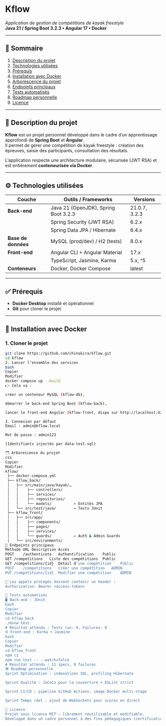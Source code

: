 # Kflow  
*Application de gestion de compétitions de kayak freestyle*  
**Java 21 / Spring Boot 3.2.3 • Angular 17 • Docker**

---

## 🧭 Sommaire
1. [Description du projet](#description-du-projet)  
2. [Technologies utilisées](#technologies-utilisées)  
3. [Prérequis](#prérequis)  
4. [Installation avec Docker](#installation-avec-docker)  
5. [Arborescence du projet](#arborescence-du-projet)  
6. [Endpoints principaux](#endpoints-principaux)  
7. [Tests automatisés](#tests-automatisés)  
8. [Roadmap personnelle](#roadmap-personnelle)  
9. [Licence](#licence)

---

## 📌 Description du projet

**Kflow** est un projet personnel développé dans le cadre d’un apprentissage approfondi de **Spring Boot** et **Angular**.  
Il permet de gérer une compétition de kayak freestyle : création des épreuves, saisie des participants, consultation des résultats.

L’application respecte une architecture modulaire, sécurisée (JWT RSA) et est entièrement **conteneurisée via Docker**.

---

## ⚙️ Technologies utilisées

| Couche        | Outils / Frameworks                   | Versions       |
|---------------|----------------------------------------|----------------|
| **Back-end**  | Java 21 (OpenJDK), Spring Boot 3.2.3   | 21.0.7, 3.2.3  |
|               | Spring Security (JWT RSA)             | 6.2.x          |
|               | Spring Data JPA / Hibernate           | 6.4.x          |
| **Base de données** | MySQL (prod/dev) / H2 (tests)   | 8.0.x          |
| **Front-end** | Angular CLI + Angular Material        | 17.x           |
|               | TypeScript, Jasmine, Karma            | 5.x, ^5        |
| **Conteneurs**| Docker, Docker Compose                | latest         |

---

## ✅ Prérequis

- **Docker Desktop** installé et opérationnel  
- **Git** pour cloner le projet

---

## 🚀 Installation avec Docker

### 1. Cloner le projet

```bash
git clone https://github.com/chinokira/kflow.git
cd kflow
2. Lancer l’ensemble des services
bash
Copier
Modifier
docker compose up --build
👉 Cela va :

créer un conteneur MySQL (kflow-db),

démarrer le back-end Spring Boot (kflow-back),

lancer le front-end Angular (kflow-front, dispo sur http://localhost:4200)

3. Connexion par défaut
Email : admin@kflow.local

Mot de passe : admin123

(Identifiants injectés par data-test.sql)

🗂 Arborescence du projet
css
Copier
Modifier
kflow/
 ├── docker-compose.yml
 ├── kflow_back/
 │   ├── src/main/java/kayak/…
 │   │    ├── controllers/
 │   │    ├── services/
 │   │    ├── repositories/
 │   │    └── models/          ← Entités JPA
 │   └── src/test/java/        ← Tests JUnit
 ├── kflow_front/
 │   ├── src/app/
 │   │    ├── components/
 │   │    ├── pages/
 │   │    ├── services/
 │   │    └── guards/          ← Auth & Admin Guards
 │   └── src/environments/
🔗 Endpoints principaux
Méthode	URL	Description	Accès
POST	/authenticate	Authentification	Public
GET	/competitions	Liste des compétitions	Public
GET	/competitions/{id}	Détail d'une compétition	Public
POST	/competitions	Créer une compétition	ADMIN
PUT	/competitions/{id}	Modifier une compétition	ADMIN

📌 Les appels protégés doivent contenir un header :
Authorization: Bearer <access-token>

🧪 Tests automatisés
🖥 Back-end : JUnit
bash
Copier
Modifier
cd kflow_back
./mvnw test
# Résultat attendu : Tests run: 9, Failures: 0
🌐 Front-end : Karma + Jasmine
bash
Copier
Modifier
cd kflow_front
npm ci
npm run test -- --watch=false
# Résultat attendu : 11 specs, 0 failures
🛠 Roadmap personnelle
Sprint Optimisation : indexations SQL, profiling Hibernate

Sprint Qualité : JaCoCo pour la couverture + ESLint strict

Sprint CI/CD : pipeline GitHub Actions, image Docker multi-stage

Sprint Temps réel : ajout de WebSockets pour scores en direct

📄 Licence
Projet sous licence MIT – librement réutilisable et modifiable.
Développé dans un cadre personnel à des fins pédagogiques (certification CDA 2025).
